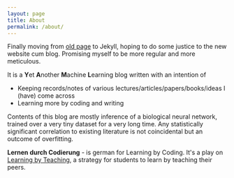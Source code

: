 ```yaml
---
layout: page
title: About
permalink: /about/
---
```


Finally moving from [old page](https://sites.google.com/site/kamalgupta308/) to Jekyll, hoping to do some justice to the new website cum blog. Promising myself to be more regular and more meticulous.

It is a **Y**et **A**nother **M**achine **L**earning blog written with an intention of
* Keeping records/notes of various lectures/articles/papers/books/ideas I (have) come across
* Learning more by coding and writing

Contents of this blog are mostly inference of a biological neural network, trained over a very tiny dataset for a very long time. Any statistically significant correlation to existing literature is not coincidental but an outcome of overfitting.

**Lernen durch Codierung** - is german for Learning by Coding. It's a play on [Learning by Teaching](https://en.wikipedia.org/wiki/Learning_by_teaching), a strategy for students to learn by teaching their peers.

